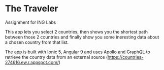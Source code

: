 # The Traveler
Assignment for ING Labs

This app lets you select 2 countries, then shows you the shortest path between those 2 countries and finally show you some ineresting data about a chosen country from that list.

The app is built with Ionic 5, Angular 9 and uses Apollo and GraphQL to retrieve the country data from an external source (https://countries-274616.ew.r.appspot.com/)
